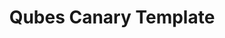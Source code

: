 ---
lang: de
layout: doc
permalink: /de/security/canary/template/
redirect_from:
- /de/doc/canaries/template/
- /de/security/canaries/template/
redirect_to: https://github.com/QubesOS/qubes-secpack/blob/master/canaries/canary-template.txt
ref: 212
title: Qubes Canary Template
---